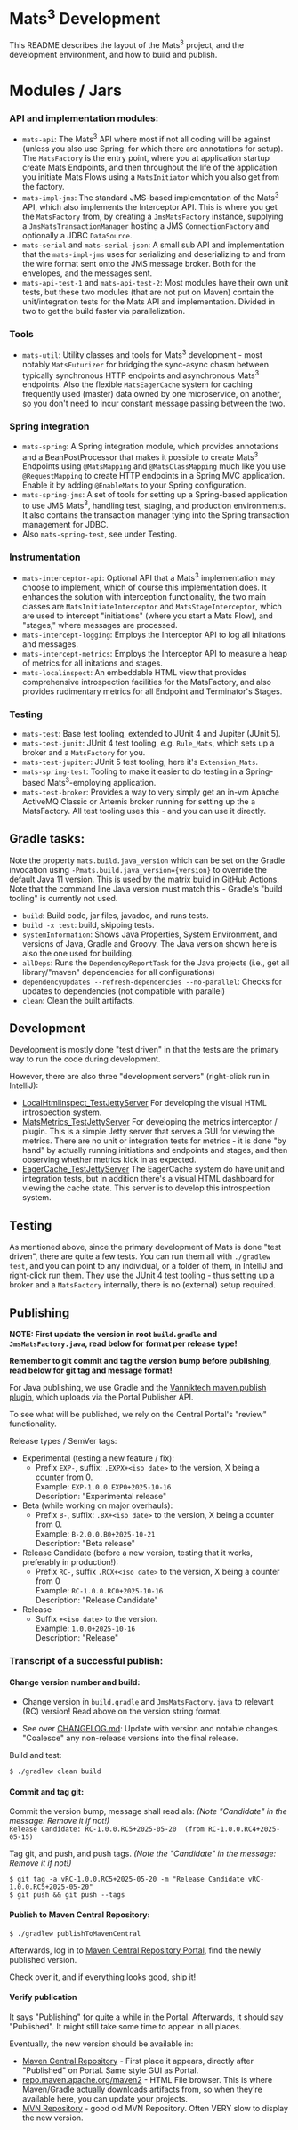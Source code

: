 # Mats<sup>3</sup> Development

This README describes the layout of the Mats<sup>3</sup> project, and the development environment, and how to build and
publish.

# Modules / Jars

### API and implementation modules:
* `mats-api`: The Mats<sup>3</sup> API where most if not all coding will be against (unless you also use Spring, for
  which there are annotations for setup). The `MatsFactory` is the entry point, where you at application startup create
  Mats Endpoints, and then throughout the life of the application you initiate Mats Flows using a `MatsInitiator` which
  you also get from the factory.
* `mats-impl-jms`: The standard JMS-based implementation of the Mats<sup>3</sup> API, which also implements the
  Interceptor API. This is where you get the `MatsFactory` from, by creating a `JmsMatsFactory` instance, supplying
  a `JmsMatsTransactionManager` hosting a JMS `ConnectionFactory` and optionally a JDBC `DataSource`.
* `mats-serial` and `mats-serial-json`: A small sub API and implementation that the `mats-impl-jms` uses for serializing
  and deserializing to and from the wire format sent onto the JMS message broker. Both for the envelopes, and the
  messages sent.
* `mats-api-test-1` and `mats-api-test-2`: Most modules have their own unit tests, but these two modules (that are not
  put on Maven) contain the unit/integration tests for the Mats API and implementation. Divided in two to get the build
  faster via parallelization.

### Tools
* `mats-util`: Utility classes and tools for Mats<sup>3</sup> development - most notably `MatsFuturizer` for bridging
  the sync-async chasm between typically synchronous HTTP endpoints and asynchronous Mats<sup>3</sup> endpoints. Also
  the flexible `MatsEagerCache` system for caching frequently used (master) data owned by one microservice, on another,
  so you don't need to incur constant message passing between the two.


### Spring integration
* `mats-spring`: A Spring integration module, which provides annotations and a BeanPostProcessor that makes it possible
  to create Mats<sup>3</sup> Endpoints using `@MatsMapping` and `@MatsClassMapping` much like you use
  `@RequestMapping` to create HTTP endpoints in a Spring MVC application. Enable it by adding `@EnableMats` to your
  Spring configuration.
* `mats-spring-jms`: A set of tools for setting up a Spring-based application to use JMS Mats<sup>3</sup>, handling
  test, staging, and production environments. It also contains the transaction manager tying into the Spring transaction
  management for JDBC.
* Also `mats-spring-test`, see under Testing.

### Instrumentation
* `mats-interceptor-api`: Optional API that a Mats<sup>3</sup> implementation may choose to implement, which of course
  this implementation does. It enhances the solution with interception functionality, the two main classes are
  `MatsInitiateInterceptor` and `MatsStageInterceptor`, which are used to intercept "initiations" (where you start a
  Mats Flow), and "stages," where messages are processed.
* `mats-intercept-logging`: Employs the Interceptor API to log all initations and messages.
* `mats-intercept-metrics`: Employs the Interceptor API to measure a heap of metrics for all initations and stages.
* `mats-localinspect`: An embeddable HTML view that provides comprehensive introspection facilities for the
  MatsFactory, and also provides rudimentary metrics for all Endpoint and Terminator's Stages.

### Testing
* `mats-test`: Base test tooling, extended to JUnit 4 and Jupiter (JUnit 5).
* `mats-test-junit`: JUnit 4 test tooling, e.g. `Rule_Mats`, which sets up a broker and a `MatsFactory` for you.
* `mats-test-jupiter`: JUnit 5 test tooling, here it's `Extension_Mats`.
* `mats-spring-test`: Tooling to make it easier to do testing in a Spring-based Mats<sup>3</sup>-employing application.
* `mats-test-broker`: Provides a way to very simply get an in-vm Apache ActiveMQ Classic or Artemis broker running for
  setting up the a MatsFactory. All test tooling uses this - and you can use it directly.

## Gradle tasks:

Note the property `mats.build.java_version` which can be set on the Gradle invocation using
`-Pmats.build.java_version={version}` to override the default Java 11 version. This is used by the matrix build in
GitHub Actions. Note that the command line Java version must match this - Gradle's "build tooling" is currently not
used.

* `build`: Build code, jar files, javadoc, and runs tests.
* `build -x test`: build, skipping tests.
* `systemInformation`: Shows Java Properties, System Environment, and versions of Java, Gradle and Groovy. The Java
  version shown here is also the one used for building.
* `allDeps`: Runs the `DependencyReportTask` for the Java projects (i.e., get all library/"maven" dependencies for all
  configurations)
* `dependencyUpdates --refresh-dependencies --no-parallel`: Checks for updates to dependencies (not compatible with
  parallel)
* `clean`: Clean the built artifacts.

## Development

Development is mostly done "test driven" in that the tests are the primary way to run the code during development.

However, there are also three "development servers" (right-click run in IntelliJ):
* [LocalHtmlInspect_TestJettyServer](mats-localinspect/src/test/java/io/mats3/localinspect/LocalHtmlInspect_TestJettyServer.java)
  For developing the visual HTML introspection system. 
* [MatsMetrics_TestJettyServer](mats-intercept-micrometer/src/test/java/io/mats3/test/metrics/MatsMetrics_TestJettyServer.java)
  For developing the metrics interceptor / plugin. This is a simple Jetty server that serves a GUI for viewing the
  metrics. There are no unit or integration tests for metrics - it is done "by hand" by actually running initiations and
  endpoints and stages, and then observing whether metrics kick in as expected.
* [EagerCache_TestJettyServer](mats-util/src/test/java/io/mats3/util/eagercache/EagerCache_TestJettyServer.java) The
  EagerCache system do have unit and integration tests, but in addition there's a visual HTML dashboard for viewing the
  cache state. This server is to develop this introspection system.

## Testing

As mentioned above, since the primary development of Mats is done "test driven", there are quite a few tests. You can
run them all with `./gradlew test`, and you can point to any individual, or a folder of them, in IntelliJ and
right-click run them. They use the JUnit 4 test tooling - thus setting up a broker and a `MatsFactory` internally,
there is no (external) setup required.

## Publishing

**NOTE: First update the version in root `build.gradle` and `JmsMatsFactory.java`, read below for format per
release type!**

**Remember to git commit and tag the version bump before publishing, read below for git tag and message format!**

For Java publishing, we use Gradle and the
[Vanniktech maven.publish plugin](https://vanniktech.github.io/gradle-maven-publish-plugin/central/), which uploads via
the Portal Publisher API.  

To see what will be published, we rely on the Central Portal's "review" functionality.

Release types / SemVer tags:
* Experimental (testing a new feature / fix):
    * Prefix `EXP-`, suffix: `.EXPX+<iso date>` to the version, X being a counter from 0.  
      Example: `EXP-1.0.0.EXP0+2025-10-16`  
      Description: "Experimental release"
* Beta (while working on major overhauls):
    * Prefix `B-`, suffix: `.BX+<iso date>` to the version, X being a counter from 0.  
      Example: `B-2.0.0.B0+2025-10-21`  
      Description: "Beta release"
* Release Candidate (before a new version, testing that it works, preferably in production!):
    * Prefix `RC-`, suffix `.RCX+<iso date>` to the version, X being a counter from 0  
      Example: `RC-1.0.0.RC0+2025-10-16`  
      Description: "Release Candidate"
* Release
    * Suffix `+<iso date>` to the version.  
      Example: `1.0.0+2025-10-16`  
      Description: "Release"

### Transcript of a successful publish:

#### Change version number and build:

* Change version in `build.gradle` and `JmsMatsFactory.java` to relevant (RC) version! Read above on the version
  string format.

* See over [CHANGELOG.md](CHANGELOG.md): Update with version and notable changes.  
  "Coalesce" any non-release versions into the final release.

Build and test:
```bash
$ ./gradlew clean build
```

#### Commit and tag git:

Commit the version bump, message shall read ala: _(Note "Candidate" in the message: Remove it if not!)_   
`Release Candidate: RC-1.0.0.RC5+2025-05-20  (from RC-1.0.0.RC4+2025-05-15)`

Tag git, and push, and push tags. _(Note the "Candidate" in the message: Remove it if not!)_
```shell
$ git tag -a vRC-1.0.0.RC5+2025-05-20 -m "Release Candidate vRC-1.0.0.RC5+2025-05-20"
$ git push && git push --tags
```

#### Publish to Maven Central Repository:

```shell
$ ./gradlew publishToMavenCentral
```

Afterwards, log in to [Maven Central Repository Portal](https://central.sonatype.com/publishing/deployments), find the
newly published version.

Check over it, and if everything looks good, ship it!

#### Verify publication

It says "Publishing" for quite a while in the Portal. Afterwards, it should say "Published". It might still take some
time to appear in all places.

Eventually, the new version should be available in:
* [Maven Central Repository](https://central.sonatype.com/namespace/io.mats3) - First place it appears,
  directly after "Published" on Portal. Same style GUI as Portal.
* [repo.maven.apache.org/maven2](https://repo.maven.apache.org/maven2/io/mats3/) - HTML File browser. This is
  where Maven/Gradle actually downloads artifacts from, so when they're available here, you can update your projects.
* [MVN Repository](https://mvnrepository.com/artifact/io.mats3) - good old MVN Repository. Often VERY slow to display
  the new version.
